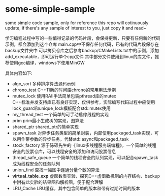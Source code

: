# some-simple-sample
some simple code sample, only for reference
this repo will cotinuously update, if there's any sample of interest to you, just copy it and read~

学习编程过程中写的一些值得记录的代码片段，会保持更新，只要有任何新的代码示例，都会添加到这个仓库
main.cpp中不保存任何代码，已有的代码片段保存在backup文件夹中
可以拷贝仓库之后参考backup/CMakeLists.txt中的示例，添加add_executable，即可运行单个cpp文件
其中部分文件使用到linux的库文件，推荐使用gcc编译，windows下使用MinGW  

具体内容如下:
- algo_sort   多种排序算法源码示例
- chrono_test   C++11新的时间库chrono的常用用法示例
- mutex_lock   使用RAII手法简单包装pthread库的mutex  
    C++标准并发支持库已有良好实现，仅供参考，实际编写代码过程中应使用lock_guard和unique_lock模板配合std::mutex使用
- my_thread_test    一个简单的可手动启停线程的实现
- prim    prim最小生成树的实现，图算法
- shared_ptr    shared_ptr的简单实现
- spawn_task    对异步任务类型的简单封装，内部使用packaged_task实现，可以用作带参数的异步任务，代替std::async和packaged_task
- stock_factory   源于陈硕先生的《linux多线程服务端编程》，一个简单的线程安全的股票仓库，可以线程安全的添加和访问股票信息
- thread_safe_queue   一个简单的线程安全的队列实现，可以配合spawn_task成为线程安全的任务队列
- union_find    查找一幅图中连通分量个数的算法
- **virtual_table_exp**   虚函数表实验，探究C++虚函数机制的内存结构，backup中附有此实验的结果图和解析图，便于配合理解
- LRU_Cache    LRU缓存，其中包含简单的版本和带有过期时间的版本
